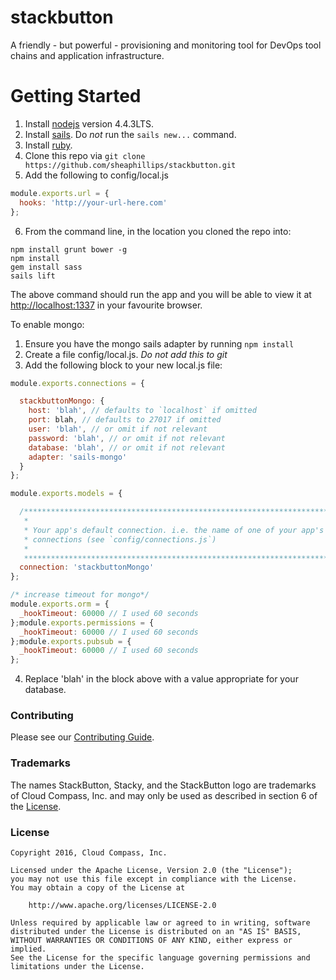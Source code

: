 # stackbutton

A friendly - but powerful - provisioning and monitoring tool for DevOps tool chains and application infrastructure.

# Getting Started

  1. Install [nodejs](http://nodejs.org) version 4.4.3LTS.
  2. Install [sails](http://sailsjs.org/get-started).  Do *not* run the ```sails new...``` command.
  3. Install [ruby](https://www.ruby-lang.org/en/).
  4. Clone this repo via ```git clone https://github.com/sheaphillips/stackbutton.git```
  5. Add the following to config/local.js

  ```javascript
  module.exports.url = {
    hooks: 'http://your-url-here.com'
  };
  ```

  6. From the command line, in the location you cloned the repo into:

  ```shell
  npm install grunt bower -g
  npm install
  gem install sass
  sails lift
  ```

  The above command should run the app and you will be able to view it at <http://localhost:1337> in your favourite browser.

  To enable mongo:

  1. Ensure you have the mongo sails adapter by running ```npm install```
  2. Create a file config/local.js. *Do not add this to git*
  3. Add the following block to your new local.js file:

  ```javascript
  module.exports.connections = {

    stackbuttonMongo: {
      host: 'blah', // defaults to `localhost` if omitted
      port: blah, // defaults to 27017 if omitted
      user: 'blah', // or omit if not relevant
      password: 'blah', // or omit if not relevant
      database: 'blah', // or omit if not relevant
      adapter: 'sails-mongo'
    }
  };

  module.exports.models = {

    /***************************************************************************
     *                                                                          *
     * Your app's default connection. i.e. the name of one of your app's        *
     * connections (see `config/connections.js`)                                *
     *                                                                          *
     ***************************************************************************/
    connection: 'stackbuttonMongo'
  };

  /* increase timeout for mongo*/
  module.exports.orm = {
    _hookTimeout: 60000 // I used 60 seconds
  };module.exports.permissions = {
    _hookTimeout: 60000 // I used 60 seconds
  };module.exports.pubsub = {
    _hookTimeout: 60000 // I used 60 seconds
  };
  ```

  4. Replace 'blah' in the block above with a value appropriate for your database.

### Contributing

Please see our [Contributing Guide](CONTRIBUTING.md).

### Trademarks

The names StackButton, Stacky, and the StackButton logo are trademarks of Cloud Compass, Inc. and may only be used as described in section 6 of the [License](LICENSE.md).

### License

```
Copyright 2016, Cloud Compass, Inc.

Licensed under the Apache License, Version 2.0 (the "License");
you may not use this file except in compliance with the License.
You may obtain a copy of the License at

    http://www.apache.org/licenses/LICENSE-2.0

Unless required by applicable law or agreed to in writing, software
distributed under the License is distributed on an "AS IS" BASIS,
WITHOUT WARRANTIES OR CONDITIONS OF ANY KIND, either express or implied.
See the License for the specific language governing permissions and
limitations under the License.

```





